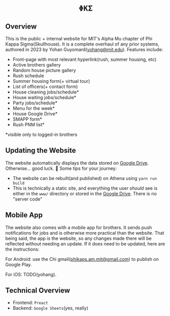<div align="center">
    <h1><code>ΦΚΣ</code></h1>
</div>

## Overview
This is the public + internal website for MIT's Alpha Mu chapter of Phi Kappa Sigma(Skullhouse). It is a complete overhaul of any prior systems, authored in 2023 by Yohan Guyomard(yohang@mit.edu). Features include:
- Front-page with most relevant hyperlink(rush, summer housing, etc)
- Active brothers gallery
- Random house picture gallery
- Rush schedule
- Summer housing form(+ virtual tour)
- List of officers(+ contact form)
- House cleaning jobs/schedule*
- House waiting jobs/schedule*
- Party jobs/schedule*
- Menu for the week*
- House Google Drive*
- SMAPP form*
- Rush PNM list*

*visible only to logged-in brothers

## Updating the Website
The website automatically displays the data stored on [Google Drive](https://drive.google.com/drive/folders/1Ii4pBOw8l2jdVzGyGnBEyjXS7iMiTF-h?usp=sharing). Otherwise... good luck. 🫡
Some tips for your journey:
- The website can be rebuilt(and published) on Athena using `yarn run build`
- This is technically a static site, and everything the user *should* see is either in the `www/` directory or stored in the [Google Drive](https://drive.google.com/drive/folders/1Ii4pBOw8l2jdVzGyGnBEyjXS7iMiTF-h?usp=sharing). There is no "server code"

## Mobile App
The website also comes with a mobile app for brothers. It sends push notifications for jobs and is otherwise more practical than the website. That being said, the app *is* the website, so any changes made there will be reflected without needing an update. If it does need to be updated, here are the instructions:


For Android: use the Chi gmail(phikaps.am.mit@gmail.com) to publish on Google Play.

For iOS: TODO(yohang).

## Technical Overview
- Frontend: `Preact`
- Backend: `Google Sheets`(yes, really)
